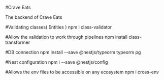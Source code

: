#Crave Eats

The backend of Crave Eats

<!-- Git code -->

<!-- NPM Packages needed to build this project -->

#Validating classes( Entities )
npm i class-validator

#Allow the validation to work through pipelines
npm install class-transformer

#DB connection
npm install --save @nestjs/typeorm typeorm pg

#Nest configuration
npm i --save @nestjs/config

#Allows the env files to be accessible on any ecosystem
npm i cross-env
